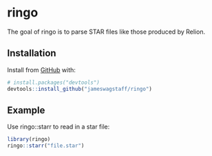 
<!-- README.md is generated from README.Rmd. Please edit that file -->

# ringo

<!-- badges: start -->

<!-- badges: end -->

The goal of ringo is to parse STAR files like those produced by Relion.

## Installation

Install from [GitHub](https://github.com/) with:

``` r
# install.packages("devtools")
devtools::install_github("jameswagstaff/ringo")
```

## Example

Use ringo::starr to read in a star file:

``` r
library(ringo)
ringo::starr("file.star")
```

